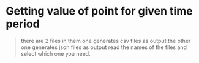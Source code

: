 # Getting value of point for given time period
>there are 2 files 
>in them one generates csv files as output
>the other one generates json files as output
>read the names of the files and select which one you need.
